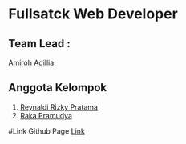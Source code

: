 # Fullsatck Web Developer
## Team Lead :
[Amiroh Adillia](https://github.com/Adillia02/)

## Anggota Kelompok
1. [Reynaldi Rizky Pratama ](https://github.com/ReynaldiRP/)
2. [Raka Pramudya](https://github.com/ReynaldiRP)

#Link Github Page
[Link](https://adillia02.github.io/fwd3-gitworkflow/)
